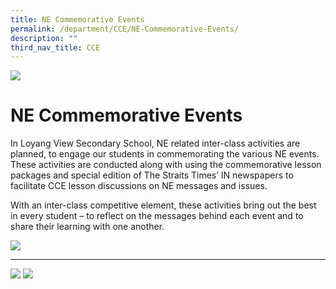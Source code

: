 ```yaml
---
title: NE Commemorative Events
permalink: /department/CCE/NE-Commemorative-Events/
description: ""
third_nav_title: CCE
---
```


![](/images/Banner.jpg)

NE Commemorative Events
=======================

In Loyang View Secondary School, NE related inter-class activities are planned, to engage our students in commemorating the various NE events. These activities are conducted along with using the commemorative lesson packages and special edition of The Straits Times’ IN newspapers to facilitate CCE lesson discussions on NE messages and issues. 

  

With an inter-class competitive element, these activities bring out the best in every student – to reflect on the messages behind each event and to share their learning with one another.

![](/images/NE.png)

-------
![](/images/NE1.jpeg)
![](/images/NE2.jpeg)